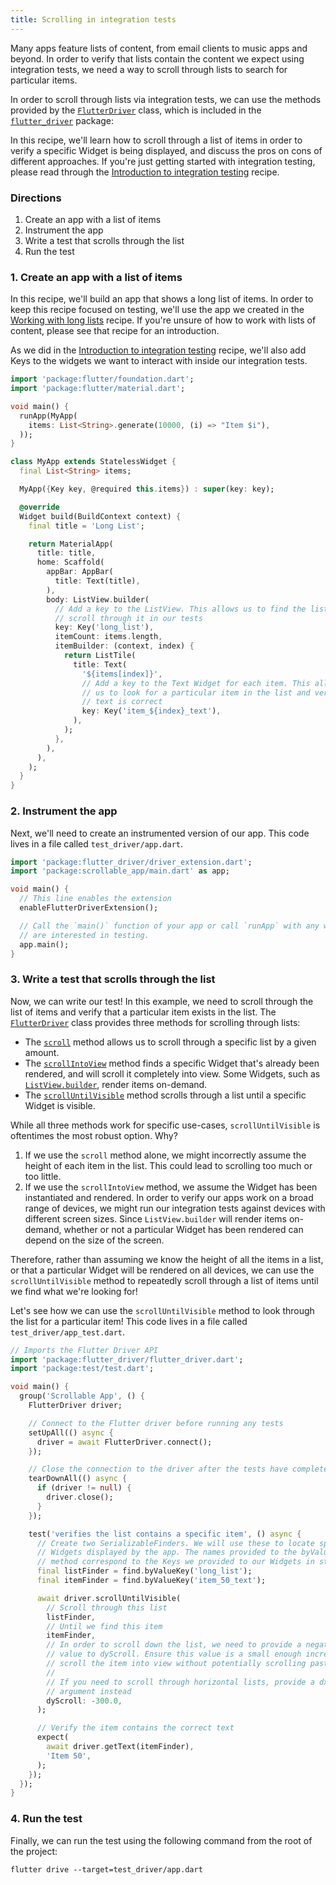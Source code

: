 ```yaml
---
title: Scrolling in integration tests
---
```


Many apps feature lists of content, from email clients to music apps and beyond.
In order to verify that lists contain the content we expect using integration
tests, we need a way to scroll through lists to search for particular items.

In order to scroll through lists via integration tests, we can use the methods
provided by the
[`FlutterDriver`](https://docs.flutter.io/flutter/flutter_driver/FlutterDriver-class.html)
class, which is included in the
[`flutter_driver`](https://docs.flutter.io/flutter/flutter_driver/flutter_driver-library.html)
package:

In this recipe, we'll learn how to scroll through a list of items in order to
verify a specific Widget is being displayed, and discuss the pros on cons of
different approaches. If you're just getting started with integration testing,
please read through the [Introduction to integration
testing](/cookbook/testing/integration-test-introduction/) recipe.

### Directions

  1. Create an app with a list of items
  2. Instrument the app
  3. Write a test that scrolls through the list
  4. Run the test

### 1. Create an app with a list of items

In this recipe, we'll build an app that shows a long list of items. In order to
keep this recipe focused on testing, we'll use the app we created in the
[Working with long lists](/cookbook/lists/long-lists/) recipe. If you're unsure
of how to work with lists of content, please see that recipe for an
introduction.

As we did in the [Introduction to integration
testing](/cookbook/testing/integration-test-introduction/) recipe, we'll also
add Keys to the widgets we want to interact with inside our integration tests.

```dart
import 'package:flutter/foundation.dart';
import 'package:flutter/material.dart';

void main() {
  runApp(MyApp(
    items: List<String>.generate(10000, (i) => "Item $i"),
  ));
}

class MyApp extends StatelessWidget {
  final List<String> items;

  MyApp({Key key, @required this.items}) : super(key: key);

  @override
  Widget build(BuildContext context) {
    final title = 'Long List';

    return MaterialApp(
      title: title,
      home: Scaffold(
        appBar: AppBar(
          title: Text(title),
        ),
        body: ListView.builder(
          // Add a key to the ListView. This allows us to find the list and
          // scroll through it in our tests
          key: Key('long_list'),
          itemCount: items.length,
          itemBuilder: (context, index) {
            return ListTile(
              title: Text(
                '${items[index]}',
                // Add a key to the Text Widget for each item. This allows
                // us to look for a particular item in the list and verify the
                // text is correct
                key: Key('item_${index}_text'),
              ),
            );
          },
        ),
      ),
    );
  }
}
```

### 2. Instrument the app

Next, we'll need to create an instrumented version of our app. This code lives
in a file called `test_driver/app.dart`.

<!-- skip -->
```dart
import 'package:flutter_driver/driver_extension.dart';
import 'package:scrollable_app/main.dart' as app;

void main() {
  // This line enables the extension
  enableFlutterDriverExtension();

  // Call the `main()` function of your app or call `runApp` with any widget you
  // are interested in testing.
  app.main();
}
```

### 3. Write a test that scrolls through the list

Now, we can write our test! In this example, we need to scroll through the list
of items and verify that a particular item exists in the list. The
[`FlutterDriver`](https://docs.flutter.io/flutter/flutter_driver/FlutterDriver-class.html)
class provides three methods for scrolling through lists:

  - The
  [`scroll`](https://docs.flutter.io/flutter/flutter_driver/FlutterDriver/scroll.html)
  method allows us to scroll through a specific list by a given amount.
  - The
  [`scrollIntoView`](https://docs.flutter.io/flutter/flutter_driver/FlutterDriver/scrollIntoView.html)
  method finds a specific Widget that's already been rendered, and will scroll
  it completely into view. Some Widgets, such as
  [`ListView.builder`](https://docs.flutter.io/flutter/widgets/ListView/ListView.builder.html),
  render items on-demand.
  - The
  [`scrollUntilVisible`](https://docs.flutter.io/flutter/flutter_driver/FlutterDriver/scrollUntilVisible.html)
  method scrolls through a list until a specific Widget is visible.

While all three methods work for specific use-cases, `scrollUntilVisible` is
oftentimes the most robust option. Why?

  1. If we use the `scroll` method alone, we might incorrectly assume the height
  of each item in the list. This could lead to scrolling too much or too little.
  2. If we use the `scrollIntoView` method, we assume the Widget has been
  instantiated and rendered. In order to verify our apps work on a broad range
  of devices, we might run our integration tests against devices with different
  screen sizes. Since `ListView.builder` will render items on-demand,
  whether or not a particular Widget has been rendered can depend
  on the size of the screen.

Therefore, rather than assuming we know the height of all the items in a list,
or that a particular Widget will be rendered on all devices, we can use the
`scrollUntilVisible` method to repeatedly scroll through a list of items until
we find what we're looking for!

Let's see how we can use the `scrollUntilVisible` method to look through the
list for a particular item! This code lives in a file called
`test_driver/app_test.dart`.

```dart
// Imports the Flutter Driver API
import 'package:flutter_driver/flutter_driver.dart';
import 'package:test/test.dart';

void main() {
  group('Scrollable App', () {
    FlutterDriver driver;

    // Connect to the Flutter driver before running any tests
    setUpAll(() async {
      driver = await FlutterDriver.connect();
    });

    // Close the connection to the driver after the tests have completed
    tearDownAll(() async {
      if (driver != null) {
        driver.close();
      }
    });

    test('verifies the list contains a specific item', () async {
      // Create two SerializableFinders. We will use these to locate specific
      // Widgets displayed by the app. The names provided to the byValueKey
      // method correspond to the Keys we provided to our Widgets in step 1.
      final listFinder = find.byValueKey('long_list');
      final itemFinder = find.byValueKey('item_50_text');

      await driver.scrollUntilVisible(
        // Scroll through this list
        listFinder,
        // Until we find this item
        itemFinder,
        // In order to scroll down the list, we need to provide a negative
        // value to dyScroll. Ensure this value is a small enough increment to
        // scroll the item into view without potentially scrolling past it.
        //
        // If you need to scroll through horizontal lists, provide a dxScroll
        // argument instead
        dyScroll: -300.0,
      );

      // Verify the item contains the correct text
      expect(
        await driver.getText(itemFinder),
        'Item 50',
      );
    });
  });
}
```

### 4. Run the test

Finally, we can run the test using the following command from the root of the
project:

```
flutter drive --target=test_driver/app.dart
```
